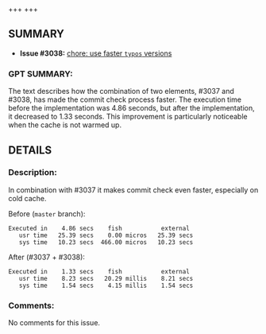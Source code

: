 +++
+++
## SUMMARY
- **Issue #3038:** [chore: use faster `typos` versions](https://github.com/fedimint/fedimint/pull/3038)

### GPT SUMMARY:
The text describes how the combination of two elements, #3037 and #3038, has made the commit check process faster. The execution time before the implementation was 4.86 seconds, but after the implementation, it decreased to 1.33 seconds. This improvement is particularly noticeable when the cache is not warmed up.

## DETAILS
### Description:
In combination with #3037 it makes commit check even faster, especially on cold cache.

Before (`master` branch):

```
Executed in    4.86 secs    fish           external
   usr time   25.39 secs    0.00 micros   25.39 secs
   sys time   10.23 secs  466.00 micros   10.23 secs
```

After (#3037 + #3038):

```
Executed in    1.33 secs    fish           external
   usr time    8.23 secs   20.29 millis    8.21 secs
   sys time    1.54 secs    4.15 millis    1.54 secs
```

### Comments:
No comments for this issue.

